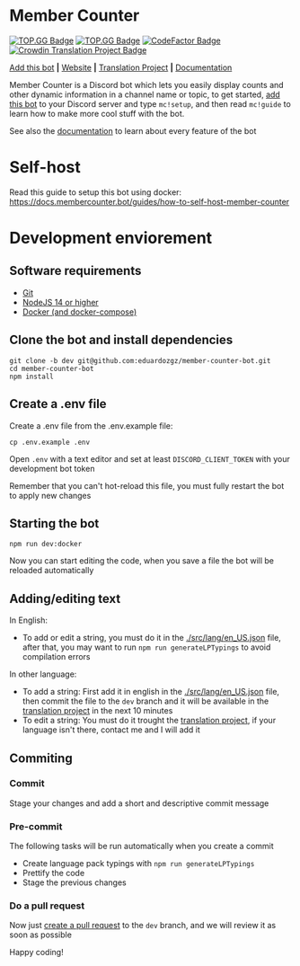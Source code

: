 # Member Counter

[![TOP.GG Badge](https://discordbots.org/api/widget/servers/478567255198662656.svg)](https://discordbots.org/bot/478567255198662656)
[![TOP.GG Badge](https://discord.com/api/guilds/614777317733957632/widget.png?style=shield)](https://discord.gg/g4MfV6N)
[![CodeFactor Badge](https://www.codefactor.io/repository/github/eduardozgz/member-counter-bot/badge)](https://www.codefactor.io/repository/github/eduardozgz/member-counter-bot)
[![Crowdin Translation Project Badge](https://badges.crowdin.net/member-counter-bot/localized.svg)](https://crowdin.com/project/member-counter-bot)

[Add this bot](https://discord.com/oauth2/authorize?client_id=478567255198662656&permissions=269872209&scope=bot) **|** [Website](https://membercounter.bot/) **|** [Translation Project](https://crowdin.com/project/member-counter-bot) **|** [Documentation](https://docs.membercounter.bot/)

Member Counter is a Discord bot which lets you easily display counts and other dynamic information in a channel name or topic, to get started, [add this bot](https://discord.com/oauth2/authorize?client_id=478567255198662656&permissions=269872209&scope=bot) to your Discord server and type `mc!setup`, and then read `mc!guide` to learn how to make more cool stuff with the bot.

See also the [documentation](https://docs.membercounter.bot/) to learn about every feature of the bot

# Self-host

Read this guide to setup this bot using docker: https://docs.membercounter.bot/guides/how-to-self-host-member-counter

# Development enviorement

## Software requirements

- [Git](https://git-scm.com/downloads)
- [NodeJS 14 or higher](https://nodejs.org/en/download/)
- [Docker (and docker-compose)](https://www.docker.com/get-started)

## Clone the bot and install dependencies

```
git clone -b dev git@github.com:eduardozgz/member-counter-bot.git
cd member-counter-bot
npm install
```

## Create a .env file

Create a .env file from the .env.example file:

```
cp .env.example .env
```

Open `.env` with a text editor and set at least `DISCORD_CLIENT_TOKEN` with your development bot token

Remember that you can't hot-reload this file, you must fully restart the bot to apply new changes

## Starting the bot

```
npm run dev:docker
```

Now you can start editing the code, when you save a file the bot will be reloaded automatically

## Adding/editing text

In English:
 - To add or edit a string, you must do it in the [./src/lang/en_US.json](./src/lang/en_US.json) file, after that, you may want to run `npm run generateLPTypings` to avoid compilation errors

In other language:
- To add a string: First add it in english in the [./src/lang/en_US.json](./src/lang/en_US.json) file, then commit the file to the `dev` branch and it will be available in the [translation project](https://crowdin.com/project/member-counter-bot) in the next 10 minutes
- To edit a string: You must do it trought the [translation project](https://crowdin.com/project/member-counter-bot), if your language isn't there, contact me and I will add it

## Commiting

### Commit

Stage your changes and add a short and descriptive commit message

### Pre-commit

The following tasks will be run automatically when you create a commit

- Create language pack typings with `npm run generateLPTypings`
- Prettify the code
- Stage the previous changes

### Do a pull request

Now just [create a pull request](https://github.com/eduardozgz/member-counter-bot/pulls) to the `dev` branch, and we will review it as soon as possible

Happy coding!
